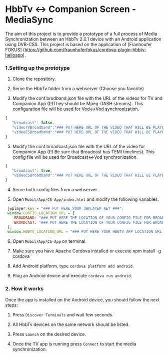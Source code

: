 # HbbTv <-> Companion Screen - MediaSync

The aim of this project is to provide a prototype of a full process of Media Synchronization between an HbbTv 2.0.1 device with an Android application using DVB-CSS.
This project is based on the application of [Franhoufer FOKUS] (https://github.com/fraunhoferfokus/cordova-plugin-hbbtv-helloapp).

### 1.Setting up the prototype

1. Clone the repository.

2. Serve the HbbTv folder from a webserver (Choose you favorite)

3. Modify the conf.brodband.json file with the URL of the videos for TV and Companion App ((!)They should be Mpeg-DASH streams). This configuration file will be used for Vod<->Vod synchronization.

```javascript
{
   "broadcast": false,
   "videoTVBroadband":"### PUT HERE URL OF THE VIDEO THAT WILL BE PLAYED ON TV ###",
   "videoCSBroadband":"### PUT HERE URL OF THE VIDEO THAT WILL BE PLAYED ON CS ###"
}
```

5. Modify the conf.broadcast.json file with the URL of the video for Companion App ((!) Be sure that Broadcast has TEMI timelines). This config file will be used for Broadcast<->Vod synchronization.

```javascript
{
   "broadcast": true,
   "videoCSBroadband":"### PUT HERE URL OF THE VIDEO THAT WILL BE PLAYED ON CS ###"
}
```

4. Serve both config files from a webserver

5. Open ```Mobil/App/CS-App/index.html``` and modify the following variables.

```javascript
 jwplayer.key = "### PUT HERE YOUR JWPLAYER KEY ###";
 window.CONFIG_LOCATION_URL = {
    BROADBAND: "### PUT HERE THE LOCATION OF YOUR CONFIG FILE FOR BROADBAND ###",
    BROADCAST: "### PUT HERE THE LOCATION OF YOUR CONFIG FILE FOR BROADCAST ###"
 };
 window.HBBTV_LOCATION_URL = "### PUT HERE YOUR HBBTV APP LOCATION URL ###";
```

6. Open ```Mobil/App/CS-App``` on terminal.

7. Make sure you have Apache Cordova installed or execute npm install -g cordova

8. Add Android platform, type ```cordova platform add android```.

9. Plug an Android device and execute ```cordova run android```.

### 2. How it works

Once the app is installed on the Android device, you should follow the next steps:

1. Press ```Discover Terminals``` and wait few seconds.

2. All HbbTv devices on the same network should be listed.

3. Press ```Launch``` on the desired device.

4. Once the TV app is running press ```Connect``` to start the media synchronization.